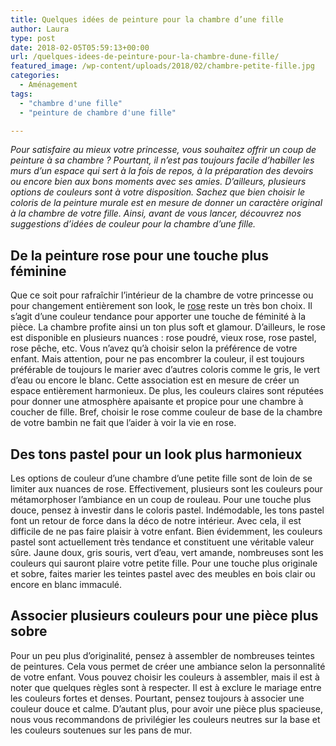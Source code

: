```yaml
---
title: Quelques idées de peinture pour la chambre d’une fille
author: Laura
type: post
date: 2018-02-05T05:59:13+00:00
url: /quelques-idees-de-peinture-pour-la-chambre-dune-fille/
featured_image: /wp-content/uploads/2018/02/chambre-petite-fille.jpg
categories:
  - Aménagement
tags:
  - "chambre d'une fille"
  - "peinture de chambre d'une fille"

---
```

_Pour satisfaire au mieux votre princesse, vous souhaitez offrir un coup de peinture à sa chambre ? Pourtant, il n’est pas toujours facile d’habiller les murs d’un espace qui sert à la fois de repos, à la préparation des devoirs ou encore bien aux bons moments avec ses amies. D’ailleurs, plusieurs options de couleurs sont à votre disposition. Sachez que bien choisir le coloris de la peinture murale est en mesure de donner un caractère original à la chambre de votre fille. Ainsi, avant de vous lancer, découvrez nos suggestions d’idées de couleur pour la chambre d’une fille._

## De la peinture rose pour une touche plus féminine

Que ce soit pour rafraîchir l’intérieur de la chambre de votre princesse ou pour changement entièrement son look, le [rose][1] reste un très bon choix. Il s’agit d’une couleur tendance pour apporter une touche de féminité à la pièce. La chambre profite ainsi un ton plus soft et glamour. D’ailleurs, le rose est disponible en plusieurs nuances : rose poudré, vieux rose, rose pastel, rose pêche, etc. Vous n’avez qu’à choisir selon la préférence de votre enfant. Mais attention, pour ne pas encombrer la couleur, il est toujours préférable de toujours le marier avec d’autres coloris comme le gris, le vert d’eau ou encore le blanc. Cette association est en mesure de créer un espace entièrement harmonieux. De plus, les couleurs claires sont réputées pour donner une atmosphère apaisante et propice pour une chambre à coucher de fille. Bref, choisir le rose comme couleur de base de la chambre de votre bambin ne fait que l’aider à voir la vie en rose.

## Des tons pastel pour un look plus harmonieux

Les options de couleur d’une chambre d’une petite fille sont de loin de se limiter aux nuances de rose. Effectivement, plusieurs sont les couleurs pour métamorphoser l’ambiance en un coup de rouleau. Pour une touche plus douce, pensez à investir dans le coloris pastel. Indémodable, les tons pastel font un retour de force dans la déco de notre intérieur. Avec cela, il est difficile de ne pas faire plaisir à votre enfant. Bien évidemment, les couleurs pastel sont actuellement très tendance et constituent une véritable valeur sûre. Jaune doux, gris souris, vert d’eau, vert amande, nombreuses sont les couleurs qui sauront plaire votre petite fille. Pour une touche plus originale et sobre, faites marier les teintes pastel avec des meubles en bois clair ou encore en blanc immaculé.

## Associer plusieurs couleurs pour une pièce plus sobre

Pour un peu plus d’originalité, pensez à assembler de nombreuses teintes de peintures. Cela vous permet de créer une ambiance selon la personnalité de votre enfant. Vous pouvez choisir les couleurs à assembler, mais il est à noter que quelques règles sont à respecter. Il est à exclure le mariage entre les couleurs fortes et denses. Pourtant, pensez toujours à associer une couleur douce et calme. D’autant plus, pour avoir une pièce plus spacieuse, nous vous recommandons de privilégier les couleurs neutres sur la base et les couleurs soutenues sur les pans de mur.

 [1]: https://fr.wikipedia.org/wiki/Rose_(couleur)
